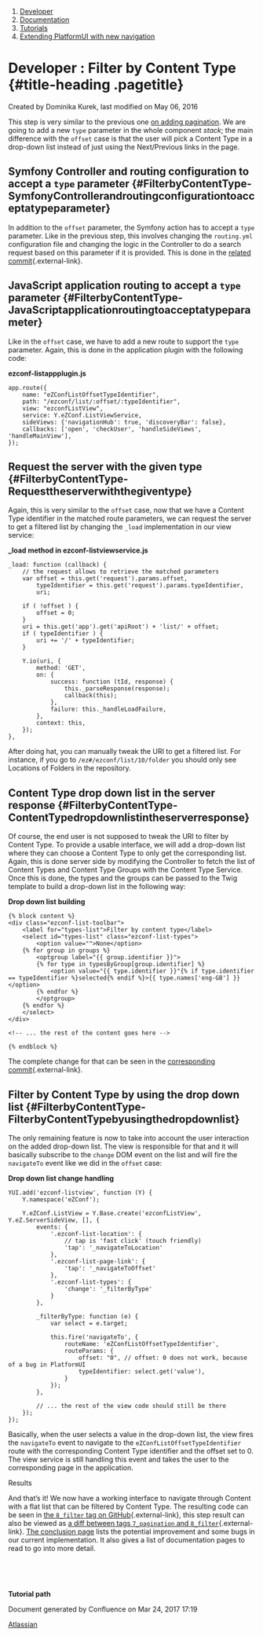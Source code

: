 1.  <span>[Developer](index.html)</span>
2.  <span>[Documentation](Documentation_31429504.html)</span>
3.  <span>[Tutorials](Tutorials_31429522.html)</span>
4.  <span>[Extending PlatformUI with new
    navigation](Extending-PlatformUI-with-new-navigation_31430235.html)</span>

<span id="title-text"> Developer : Filter by Content Type </span> {#title-heading .pagetitle}
=================================================================

Created by <span class="author"> Dominika Kurek</span>, last modified on
May 06, 2016

This step is very similar to the previous one [on adding
pagination](Paginate-results_31430251.html). We are going to add a new
`type` parameter in the whole component *stack*; the main difference
with the `offset` case is that the user will pick a Content Type in a
drop-down list instead of just using the Next/Previous links in the
page.

Symfony Controller and routing configuration to accept a `type` parameter {#FilterbyContentType-SymfonyControllerandroutingconfigurationtoacceptatypeparameter}
-------------------------------------------------------------------------

In addition to the `offset` parameter, the Symfony action has to accept
a `type` parameter. Like in the previous step, this involves changing
the `routing.yml` configuration file and changing the logic in the
Controller to do a search request based on this parameter if it is
provided. This is done in the [related
commit](https://github.com/ezsystems/ExtendingPlatformUIConferenceBundle/commit/f5c7c7fafb18db91b3f6698fb5aa765c59a8b7cf){.external-link}.

JavaScript application routing to accept a `type` parameter {#FilterbyContentType-JavaScriptapplicationroutingtoacceptatypeparameter}
-----------------------------------------------------------

Like in the `offset` case, we have to add a new route to support the
`type` parameter. Again, this is done in the application plugin with the
following code:

**ezconf-listappplugin.js**

~~~~ brush:
app.route({
    name: "eZConfListOffsetTypeIdentifier",
    path: "/ezconf/list/:offset/:typeIdentifier",
    view: "ezconfListView",
    service: Y.eZConf.ListViewService,
    sideViews: {'navigationHub': true, 'discoveryBar': false},
    callbacks: ['open', 'checkUser', 'handleSideViews', 'handleMainView'],
});
~~~~

Request the server with the given type {#FilterbyContentType-Requesttheserverwiththegiventype}
--------------------------------------

Again, this is very similar to the `offset` case, now that we have a
Content Type identifier in the matched route parameters, we can request
the server to get a filtered list by changing the `_load` implementation
in our view service:

**\_load method in ezconf-listviewservice.js**

~~~~ brush:
_load: function (callback) {
    // the request allows to retrieve the matched parameters
    var offset = this.get('request').params.offset,
        typeIdentifier = this.get('request').params.typeIdentifier,
        uri;

    if ( !offset ) {
        offset = 0;
    }
    uri = this.get('app').get('apiRoot') + 'list/' + offset;
    if ( typeIdentifier ) {
        uri += '/' + typeIdentifier;
    }

    Y.io(uri, {
        method: 'GET',
        on: {
            success: function (tId, response) {
                this._parseResponse(response);
                callback(this);
            },
            failure: this._handleLoadFailure,
        },
        context: this,
    });
},
~~~~

After doing hat, you can manually tweak the URI to get a filtered list.
For instance, if you go to `/ez#/ezconf/list/10/folder` you should only
see Locations of Folders in the repository.

Content Type drop down list in the server response {#FilterbyContentType-ContentTypedropdownlistintheserverresponse}
--------------------------------------------------

Of course, the end user is not supposed to tweak the URI to filter by
Content Type. To provide a usable interface, we will add a drop-down
list where they can choose a Content Type to only get the corresponding
list. Again, this is done server side by modifying the Controller to
fetch the list of Content Types and Content Type Groups with the Content
Type Service. Once this is done, the types and the groups can be passed
to the Twig template to build a drop-down list in the following way:

**Drop down list building**

~~~~ brush:
{% block content %}
<div class="ezconf-list-toolbar">
    <label for="types-list">Filter by content type</label>
    <select id="types-list" class="ezconf-list-types">
        <option value="">None</option>
    {% for group in groups %}
        <optgroup label="{{ group.identifier }}">
        {% for type in typesByGroup[group.identifier] %}
            <option value="{{ type.identifier }}"{% if type.identifier == typeIdentifier %}selected{% endif %}>{{ type.names['eng-GB'] }}</option>
        {% endfor %}
        </optgroup>
    {% endfor %}
    </select>
</div>

<!-- ... the rest of the content goes here -->

{% endblock %}
~~~~

The complete change for that can be seen in the [corresponding
commit](https://github.com/ezsystems/ExtendingPlatformUIConferenceBundle/commit/7fd4ae253f4fd8400365a6d519c99ef1bfd5dae9){.external-link}.

Filter by Content Type by using the drop down list {#FilterbyContentType-FilterbyContentTypebyusingthedropdownlist}
--------------------------------------------------

The only remaining feature is now to take into account the user
interaction on the added drop-down list. The view is responsible for
that and it will basically subscribe to the `change` DOM event on the
list and will fire the <span class="blob-code-inner"> <span
class="pl-s"> `navigateTo` <span class="pl-pds"> event like we did in
the `offset` case:</span> </span> </span>

**Drop down list change handling**

~~~~ brush:
YUI.add('ezconf-listview', function (Y) {
    Y.namespace('eZConf');

    Y.eZConf.ListView = Y.Base.create('ezconfListView', Y.eZ.ServerSideView, [], {
        events: {
            '.ezconf-list-location': {
                // tap is 'fast click' (touch friendly)
                'tap': '_navigateToLocation'
            },
            '.ezconf-list-page-link': {
                'tap': '_navigateToOffset'
            },
            '.ezconf-list-types': {
                'change': '_filterByType'
            }
        },

        _filterByType: function (e) {
            var select = e.target;

            this.fire('navigateTo', {
                routeName: 'eZConfListOffsetTypeIdentifier',
                routeParams: {
                    offset: "0", // offset: 0 does not work, because of a bug in PlatformUI
                    typeIdentifier: select.get('value'),
                }
            });
        },

        // ... the rest of the view code should still be there
    });
});
~~~~

Basically, when the user selects a value in the drop-down list, the view
fires the `navigateTo` event to navigate to the
`eZConfListOffsetTypeIdentifier` route with the corresponding Content
Type identifier and the offset set to 0. The view service is still
handling this event and takes the user to the corresponding page in the
application.

Results

<span
class="aui-icon aui-icon-small aui-iconfont-approve confluence-information-macro-icon"></span>
And that’s it! We now have a working interface to navigate through
Content with a flat list that can be filtered by Content Type. The
resulting code can be seen in [the `8_filter` tag on
GitHub](https://github.com/ezsystems/ExtendingPlatformUIConferenceBundle/releases/tag/8_filter){.external-link},
this step result can also be viewed as [a diff between tags
`7_pagination` and
`8_filter`](https://github.com/ezsystems/ExtendingPlatformUIConferenceBundle/compare/7_pagination...8_filter){.external-link}.
[The conclusion page](Conclusion_31430255.html) lists the potential
improvement and some bugs in our current implementation. It also gives a
list of documentation pages to read to go into more detail.

 

 

**Tutorial path**

Document generated by Confluence on Mar 24, 2017 17:19

[Atlassian](http://www.atlassian.com/)


